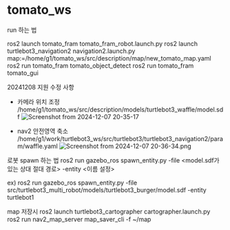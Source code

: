 # tomato_ws

run 하는 법

ros2 launch tomato_fram tomato_fram_robot.launch.py
ros2 launch turtlebot3_navigation2 navigation2.launch.py map:=/home/g1/tomato_ws/src/description/map/new_tomato_map.yaml
ros2 run tomato_fram tomato_object_detect
ros2 run tomato_fram tomato_gui

20241208 지원 수정 사항

- 카메라 위치 조정 /home/g1/tomato_ws/src/description/models/turtlebot3_waffle/model.sdf
![Screenshot from 2024-12-07 20-35-17](https://github.com/user-attachments/assets/d6005983-f758-4ba3-9013-4dc8f5c9dad6)

- nav2 안전영역 축소 /home/g1/work/turtlebot3_ws/src/turtlebot3/turtlebot3_navigation2/param/waffle.yaml
![Screenshot from 2024-12-07 20-36-34.png](https://prod-files-secure.s3.us-west-2.amazonaws.com/872498b9-7103-475f-aded-4c77c898ede0/0594f0ba-1119-4621-a4ca-e7c963891862/Screenshot_from_2024-12-07_20-36-34.png)


로봇 spawn 하는 법
ros2 run gazebo_ros spawn_entity.py -file <model.sdf가 있는 상대 절대 경로> -entity <이름 설정>

ex) ros2 run gazebo_ros spawn_entity.py -file src/turtlebot3_multi_robot/models/turtlebot3_burger/model.sdf -entity turtlebot1

map 저장시
ros2 launch turtlebot3_cartographer cartographer.launch.py
ros2 run nav2_map_server map_saver_cli -f ~/map
